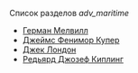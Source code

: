 Список разделов *adv_maritime*

* [Герман Мелвилл](Герман%20Мелвилл)
* [Джеймс Фенимор Купер](Джеймс%20Фенимор%20Купер)
* [Джек Лондон](Джек%20Лондон)
* [Редьярд Джозеф Киплинг](Редьярд%20Джозеф%20Киплинг)